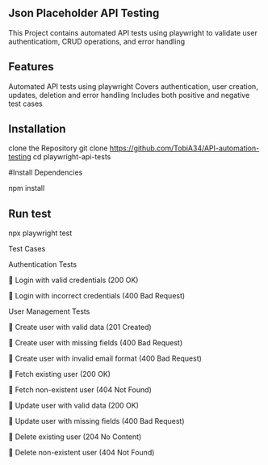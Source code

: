 ## Json Placeholder API Testing 

This Project contains automated API tests using playwright to validate user authenticatiom, CRUD operations, and error handling

## Features 

Automated API tests using playwright 
Covers authentication, user creation, updates, deletion and error handling
Includes both positive and negative test cases


## Installation

clone the Repository
git clone https://github.com/TobiA34/API-automation-testing
cd playwright-api-tests

#Install Dependencies

npm install


## Run test

npx playwright test

 Test Cases

 Authentication Tests

🔹 Login with valid credentials (200 OK)

🔹 Login with incorrect credentials (400 Bad Request)

 User Management Tests

🔹 Create user with valid data (201 Created)

🔹 Create user with missing fields (400 Bad Request)

🔹 Create user with invalid email format (400 Bad Request)

🔹 Fetch existing user (200 OK)

🔹 Fetch non-existent user (404 Not Found)

🔹 Update user with valid data (200 OK)

🔹 Update user with missing fields (400 Bad Request)

🔹 Delete existing user (204 No Content)

🔹 Delete non-existent user (404 Not Found)


